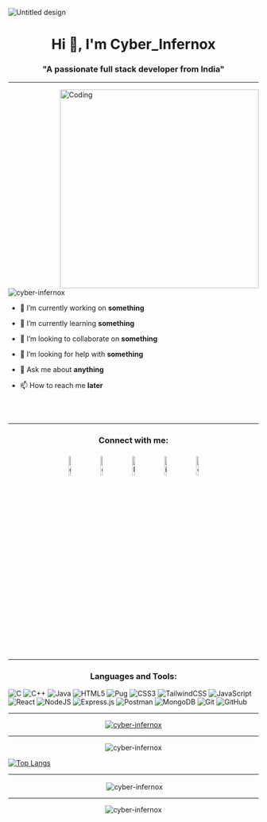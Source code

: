 ![Untitled design](https://user-images.githubusercontent.com/97396217/209659759-55872455-4526-4a6a-885e-f12bd2795452.gif)

<h1 align="center">Hi 👋, I'm Cyber_Infernox</h1>
<h3 align="center">"A passionate full stack developer from India"</h3>

<hr>

<img align="right" alt="Coding" width="400" src="https://camo.githubusercontent.com/5ddf73ad3a205111cf8c686f687fc216c2946a75005718c8da5b837ad9de78c9/68747470733a2f2f7468756d62732e6766796361742e636f6d2f4576696c4e657874446576696c666973682d736d616c6c2e676966">

<p align="left"> <img src="https://komarev.com/ghpvc/?username=cyber-infernox&label=Profile%20views&color=0e75b6&style=flat" alt="cyber-infernox" /> </p>

- 🔭 I’m currently working on **something**

- 🌱 I’m currently learning **something**

- 👯 I’m looking to collaborate on **something**

- 🤝 I’m looking for help with **something**

- 💬 Ask me about **anything**

- 📫 How to reach me **later**

<br>
<br>
<hr>

<h3 align="center">Connect with me:</h3>

<p align="center">
	<a href="mailto:sayonkar@gmail.com"><img alt="github" width="10%" style="padding:5px" src="https://img.icons8.com/clouds/100/000000/gmail.png"/></a>
	<a href="https://github.com/Cyber-Infernox/"><img alt="github" width="10%" style="padding:5px" src="https://img.icons8.com/clouds/100/000000/github.png"/></a>
	<a href="www.linkedin.com/in/sayon-kar-9119bb229/"><img alt="linkedin" width="10%" style="padding:5px" src="https://img.icons8.com/clouds/100/000000/linkedin.png"/></a>
	<a href="https://www.instagram.com/slander_playz/"><img alt="instagram" width="10%" style="padding:5px" src="https://img.icons8.com/clouds/100/000000/instagram.png"/></a>
	<a href="https://discordapp.com/users/931734225730826300/"><img alt="discord" width="10%" style="padding:5px" src="https://img.icons8.com/clouds/100/000000/discord.png"/></a>
</p>

<hr>

<h3 align="center">Languages and Tools:</h3>

<p align="center">

![C](https://img.shields.io/badge/c-%2300599C.svg?style=for-the-badge&logo=c&logoColor=white)
![C++](https://img.shields.io/badge/c++-%2300599C.svg?style=for-the-badge&logo=c%2B%2B&logoColor=white)
![Java](https://img.shields.io/badge/java-%23ED8B00.svg?style=for-the-badge&logo=java&logoColor=white)
![HTML5](https://img.shields.io/badge/html5-%23E34F26.svg?style=for-the-badge&logo=html5&logoColor=white)
![Pug](https://img.shields.io/badge/Pug-FFF?style=for-the-badge&logo=pug&logoColor=A86454)
![CSS3](https://img.shields.io/badge/CSS3-1572B6.svg?style=for-the-badge&logo=CSS3&logoColor=white)
![TailwindCSS](https://img.shields.io/badge/tailwindcss-%2338B2AC.svg?style=for-the-badge&logo=tailwind-css&logoColor=white)
![JavaScript](https://img.shields.io/badge/javascript-%23323330.svg?style=for-the-badge&logo=javascript&logoColor=%23F7DF1E)
![React](https://img.shields.io/badge/react-%2320232a.svg?style=for-the-badge&logo=react&logoColor=%2361DAFB)
![NodeJS](https://img.shields.io/badge/node.js-6DA55F?style=for-the-badge&logo=node.js&logoColor=white)
![Express.js](https://img.shields.io/badge/express.js-%23404d59.svg?style=for-the-badge&logo=express&logoColor=%2361DAFB)
![Postman](https://img.shields.io/badge/Postman-FF6C37.svg?style=for-the-badge&logo=Postman&logoColor=white)
![MongoDB](https://img.shields.io/badge/MongoDB-%234ea94b.svg?style=for-the-badge&logo=mongodb&logoColor=white)
![Git](https://img.shields.io/badge/git-%23F05033.svg?style=for-the-badge&logo=git&logoColor=white)
![GitHub](https://img.shields.io/badge/github-%23121011.svg?style=for-the-badge&logo=github&logoColor=white)
  
</p>

<hr>

<p align="center"> <a href="https://github.com/ryo-ma/github-profile-trophy"><img src="https://github-profile-trophy.vercel.app/?username=cyber-infernox" alt="cyber-infernox" /></a> </p>

<hr>

<p align="center"><img align="center" src="https://github-readme-stats.vercel.app/api/top-langs?username=cyber-infernox&show_icons=true&locale=en&layout=compact" alt="cyber-infernox" /></p>

[![Top Langs](https://github-readme-stats.vercel.app/api/top-langs/?username=Cyber-Infernox&langs_count=8)](https://github.com/anuraghazra/github-readme-stats)

<hr>

<p align="center">&nbsp;<img align="center" src="https://github-readme-stats.vercel.app/api?username=Cyber-Infernox&show_icons=true&locale=en" alt="cyber-infernox" /></p>

<hr>

<p align="center"><img align="center" src="https://github-readme-streak-stats.herokuapp.com/?user=cyber-infernox&" alt="cyber-infernox" /></p>
